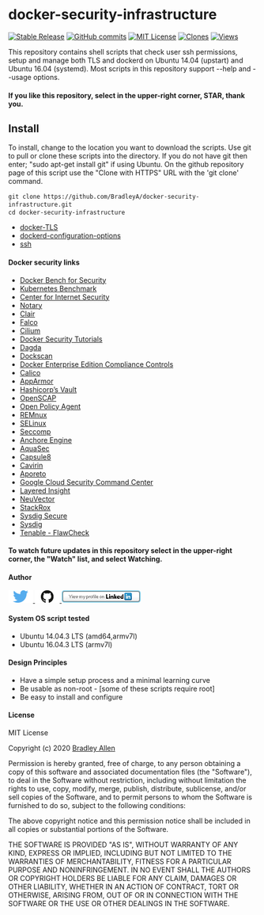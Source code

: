 # docker-security-infrastructure
[![Stable Release](https://img.shields.io/badge/Release-4.1-blue.svg)](https://github.com/BradleyA/docker-security-infrastructure/releases/tag/4.1)
[![GitHub commits](https://img.shields.io/github/commits-since/BradleyA/docker-security-infrastructure/4.1.svg)](https://github.com/BradleyA/docker-security-infrastructure/commits/)
[![MIT License](http://img.shields.io/badge/License-MIT-red.png)](LICENSE)
[<img alt="Clones" src="https://img.shields.io/static/v1?label=Clones&message=200&color=blue">](images/clone.table.md)
[<img alt="Views" src="https://img.shields.io/static/v1?label=Views&message=2059&color=blue">](images/view.table.md)

This repository contains shell scripts that check user ssh permissions, setup and manage both TLS and dockerd on Ubuntu 14.04 (upstart) and Ubuntu 16.04 (systemd).  Most scripts in this repository support --help and --usage options.
  
#### If you like this repository, select in the upper-right corner,  STAR,  thank you.

## Install

To install, change to the location you want to download the scripts. Use git to pull or clone these scripts into the directory. If you do not have git then enter; "sudo apt-get install git" if using Ubuntu. On the github repository page of this script use the "Clone with HTTPS" URL with the 'git clone' command.

    git clone https://github.com/BradleyA/docker-security-infrastructure.git
    cd docker-security-infrastructure

 * [docker-TLS](https://github.com/BradleyA/docker-security-infrastructure/tree/master/docker-TLS)
 * [dockerd-configuration-options](https://github.com/BradleyA/docker-security-infrastructure/tree/master/dockerd-configuration-options)
 * [ssh](https://github.com/BradleyA/docker-security-infrastructure/tree/master/ssh)
  #### Docker security links
 * [Docker Bench for Security](https://github.com/docker/docker-bench-security)
 * [Kubernetes Benchmark](https://github.com/aquasecurity/kube-bench)
 * [Center for Internet Security](https://www.cisecurity.org/)
 * [Notary](https://github.com/theupdateframework/notary)
 * [Clair](https://github.com/coreos/clair)
 * [Falco](https://sysdig.com/opensource/falco/)
 * [Cilium](https://github.com/cilium/cilium)
 * [Docker Security Tutorials](https://github.com/docker/labs/blob/master/security/README.md)
 * [Dagda](https://github.com/eliasgranderubio/dagda)
 * [Dockscan](https://github.com/kost/dockscan)
 * [Docker Enterprise Edition Compliance Controls](https://github.com/docker/compliance)
 * [Calico](https://www.projectcalico.org/)
 * [AppArmor](https://gitlab.com/apparmor/apparmor/wikis/home/)
 * [Hashicorp’s Vault](https://www.vaultproject.io/)
 * [OpenSCAP](https://www.open-scap.org/)
 * [Open Policy Agent](https://www.openpolicyagent.org/)
 * [REMnux](https://remnux.org/)
 * [SELinux](https://selinuxproject.org/page/Main_Page)
 * [Seccomp](https://www.kernel.org/doc/Documentation/prctl/seccomp_filter.txt)
 * [Anchore Engine](https://github.com/anchore/anchore-engine)
 * [AquaSec](https://www.aquasec.com/)
 * [Capsule8](https://capsule8.com/)
 * [Cavirin](https://cavirin.com/)
 * [Aporeto](https://www.aporeto.com/)
 * [Google Cloud Security Command Center](https://cloud.google.com/security-command-center/)
 * [Layered Insight](https://layeredinsight.com/)
 * [NeuVector](https://neuvector.com/)
 * [StackRox](https://www.stackrox.com/)
 * [Sysdig Secure](https://sysdig.com/products/secure/)
 * [Sysdig](https://sysdig.com/)
 * [Tenable - FlawCheck](https://www.tenable.com/products/tenable-io/container-security)


#### To watch future updates in this repository select in the upper-right corner, the "Watch" list, and select Watching.

#### Author
[<img id="twitter" src="images/twitter.png" width="50" a="twitter.com/bradleyaustintx/">
](https://twitter.com/bradleyaustintx/)   [<img id="github" src="images/github.png" width="50" a="https://github.com/BradleyA/">
](https://github.com/BradleyA/)    [<img src="images/linkedin.png" style="max-width:100%;" >](https://www.linkedin.com/in/bradleyhallen)

#### System OS script tested
 * Ubuntu 14.04.3 LTS (amd64,armv7l)
 * Ubuntu 16.04.3 LTS (armv7l)

#### Design Principles
 * Have a simple setup process and a minimal learning curve
 * Be usable as non-root - [some of these scripts require root]
 * Be easy to install and configure

#### License
MIT License

Copyright (c) 2020  [Bradley Allen](https://www.linkedin.com/in/bradleyhallen)

Permission is hereby granted, free of charge, to any person obtaining a copy of this software and associated documentation files (the "Software"), to deal in the Software without restriction, including without limitation the rights to use, copy, modify, merge, publish, distribute, sublicense, and/or sell copies of the Software, and to permit persons to whom the Software is furnished to do so, subject to the following conditions:

The above copyright notice and this permission notice shall be included in all copies or substantial portions of the Software.

THE SOFTWARE IS PROVIDED "AS IS", WITHOUT WARRANTY OF ANY KIND, EXPRESS OR IMPLIED, INCLUDING BUT NOT LIMITED TO THE WARRANTIES OF MERCHANTABILITY, FITNESS FOR A PARTICULAR PURPOSE AND NONINFRINGEMENT. IN NO EVENT SHALL THE AUTHORS OR COPYRIGHT HOLDERS BE LIABLE FOR ANY CLAIM, DAMAGES OR OTHER LIABILITY, WHETHER IN AN ACTION OF CONTRACT, TORT OR OTHERWISE, ARISING FROM, OUT OF OR IN CONNECTION WITH THE SOFTWARE OR THE USE OR OTHER DEALINGS IN THE SOFTWARE.
